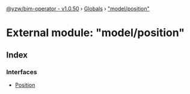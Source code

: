 [@yzw/bim-operator - v1.0.50](../README.md) › [Globals](../globals.md) › ["model/position"](_model_position_.md)

# External module: "model/position"

## Index

### Interfaces

* [Position](../interfaces/_model_position_.position.md)
